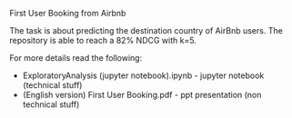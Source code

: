 First User Booking from Airbnb

The task is about predicting the destination country of AirBnb users. The repository is able to reach a 82% NDCG with k=5.

For more details read the following:

 - ExploratoryAnalysis (jupyter notebook).ipynb - jupyter notebook (technical stuff)
 - (English version) First User Booking.pdf - ppt presentation (non technical stuff)
 